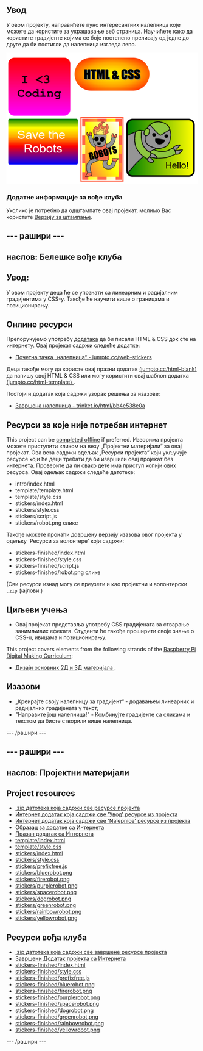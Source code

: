 ## Увод

У овом пројекту, направићете пуно интересантних налепница које можете да користите за украшавање веб страница. Научићете како да користите градијенте којима се боје постепено преливају од једне до друге да би постигли да налепница изгледа лепо.

![снимак екрана](images/stickers-finished.png)

### Додатне информације за вође клуба

Уколико је потребно да одштампате овај пројекат, молимо Вас користите [Верзију за штампање](https://projects.raspberrypi.org/en/projects/stickers/print).

## \--- рашири \---

## наслов: Белешке вође клуба

## Увод:

У овом пројекту деца ће се упознати са линеарним и радијалним градијентима у CSS-у. Такође ће научити више о границама и позиционирању.

## Онлине ресурси

Препоручујемо употребу [додатака](https://trinket.io/) да би писали HTML & CSS док сте на интернету. Овај пројекат садржи следеће додатке:

* [Почетна тачка „налепница“ - jumpto.cc/web-stickers](http://jumpto.cc/web-stickers)

Деца такође могу да користе овај празни додатак [ (jumpto.cc/html-blank) ](http://jumpto.cc/html-blank) да напишу свој HTML & CSS или могу користити овај шаблон додатка [ (jumpto.cc/html-template) ](http://jumpto.cc/html-template).

Постоји и додатак која садржи узорак решења за изазове:

* [Завршена налепница - trinket.io/html/bb4e538e0a](https://trinket.io/html/bb4e538e0a)

## Ресурси за које није потребан интернет

This project can be [completed offline](https://rpf.io/html-offline) if preferred. Изворима пројекта можете приступити кликом на везу „Пројектни материјали“ за овај пројекат. Ова веза садржи одељак „Ресурси пројекта“ који укључује ресурсе који ће деци требати да би извршили овај пројекат без интернета. Проверите да ли свако дете има приступ копији ових ресурса. Овај одељак садржи следеће датотеке:

* intro/index.html
* template/template.html
* template/style.css
* stickers/index.html
* stickers/style.css
* stickers/script.js
* stickers/robot.png слике

Такође можете пронаћи довршену верзију изазова овог пројекта у одељку 'Ресурси за волонтере' који садржи:

* stickers-finished/index.html
* stickers-finished/style.css
* stickers-finished/script.js
* stickers-finished/robot.png слике

(Сви ресурси изнад могу се преузети и као пројектни и волонтерски `.zip` фајлови.)

## Циљеви учења

* Овај пројекат представља употребу CSS градијената за стварање занимљивих ефеката. Студенти ће такође проширити своје знање о CSS-u, ивицама и позиционирању. 

This project covers elements from the following strands of the [Raspberry Pi Digital Making Curriculum](https://rpf.io/curriculum):

* [ Дизајн основних 2Д и 3Д материјала ](https://www.raspberrypi.org/curriculum/design/creator).

## Изазови

* „Креирајте своју налепницу за градијент“ - додавањем линеарних и радијалних градијената у текст;
* "Направите још налепница!" - Комбинујте градијенте са сликама и текстом да бисте створили више налепница.

\--- /рашири \---

## \--- рашири \---

## наслов: Пројектни материјали

## Project resources

* [.zip датотека која садржи све ресурсе пројекта](https://rpf.io/p/en/stickers-go)
* [Интернет додатак која садржи све 'Увод' ресурсе из пројекта](http://jumpto.cc/web-intro)
* [Интернет додатак која садржи све 'Nalepnice' ресурсе из пројекта](http://jumpto.cc/web-stickers)
* [Образац за додатке са Интернета](http://jumpto.cc/trinket-template)
* [Празан додатак са Интернета](http://jumpto.cc/trinket-blank)
* [template/index.html](resources/template-index.html)
* [template/style.css](resources/template-style.css)
* [stickers/index.html](resources/stickers-index.html)
* [stickers/style.css](resources/stickers-style.css)
* [stickers/prefixfree.js](resources/stickers-prefixfree.js)
* [stickers/bluerobot.png](resources/stickers-bluerobot.png)
* [stickers/firerobot.png](resources/stickers-firerobot.png)
* [stickers/purplerobot.png](resources/stickers-purplerobot.png)
* [stickers/spacerobot.png](resources/stickers-spacerobot.png)
* [stickers/dogrobot.png](resources/stickers-dogrobot.png)
* [stickers/greenrobot.png](resources/stickers-greenrobot.png)
* [stickers/rainbowrobot.png](resources/stickers-rainbowrobot.png)
* [stickers/yellowrobot.png](resources/stickers-yellowrobot.png)

## Ресурси вођа клуба

* [.zip датотека која садржи све завршене ресурсе пројекта](https://rpf.io/p/en/stickers-go)
* [Завршени Додатак пројекта са Интернета](https://trinket.io/html/bb4e538e0a)
* [stickers-finished/index.html](resources/stickers-finished-index.html)
* [stickers-finished/style.css](resources/stickers-finished-style.css)
* [stickers-finished/prefixfree.js](resources/stickers-finished-prefixfree.js)
* [stickers-finished/bluerobot.png](resources/stickers-finished-bluerobot.png)
* [stickers-finished/firerobot.png](resources/stickers-finished-firerobot.png)
* [stickers-finished/purplerobot.png](resources/stickers-finished-purplerobot.png)
* [stickers-finished/spacerobot.png](resources/stickers-finished-spacerobot.png)
* [stickers-finished/dogrobot.png](resources/stickers-finished-dogrobot.png)
* [stickers-finished/greenrobot.png](resources/stickers-finished-greenrobot.png)
* [stickers-finished/rainbowrobot.png](resources/stickers-finished-rainbowrobot.png)
* [stickers-finished/yellowrobot.png](resources/stickers-finished-yellowrobot.png)

\--- /рашири \---
